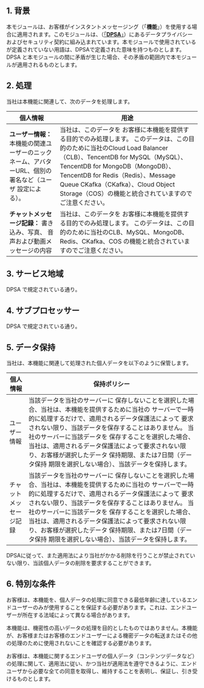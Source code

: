 
## 1\.  背景

本モジュールは、お客様がインスタントメッセージング（「**機能**」）を使用する場合に適用されます。このモジュールは、（[「**DPSA**」](https://intl.cloud.tencent.com/document/product/301/17347)）にあるデータプライバシーおよびセキュリティ契約に組み込まれています。本モジュールで使用されているが定義されていない用語は、DPSAで定義された意味を持つものとします。DPSA と本モジュールの間に矛盾が生じた場合、その矛盾の範囲内で本モジュールが適用されるものとします。

## 2\.  処理

当社は本機能に関連して、次のデータを処理します。

| **個人情報**                                     | **用途**                                                      |
| ------------------------------------------------------------ | ------------------------------------------------------------ |
| **ユーザー情報：** 本機能の関連ユーザーのニックネーム、アバターURL、個別の 署名など（ユーザ 設定による）。 | 当社は、このデータを お客様に本機能を提供する目的でのみ処理します。   このデータは、この目的のために当社のCloud Load Balancer（CLB）、TencentDB for  MySQL（MySQL）、TencentDB for MongoDB（MongoDB）、TencentDB for Redis（Redis）、Message  Queue CKafka（CKafka）、Cloud Object Storage（COS）の機能と統合されていますのでご注意ください。 |
| **チャットメッセージ記録：** 書き込み、写真、 音声および動画メッセージの内容 | 当社は、このデータを お客様に本機能を提供する目的でのみ処理します。   このデータは、この目的のために当社のCLB、MySQL、MongoDB、Redis、CKafka、COS の機能と統合されていますのでご注意ください。 |

## 3\.  サービス地域

DPSA で規定されている通り。

## 4\.  サブプロセッサー

DPSA で規定されている通り。

## 5\.  データ保持

当社は、本機能に関連して処理された個人データを以下のように保管します。

| **個人情報** | **保持ポリシー**                                         |
| ------------------------- | ------------------------------------------------------------ |
| ユーザー情報          | 当該データを当社のサーバーに 保存しないことを選択した場合、当社は、本機能を提供するために当社の サーバーで一時的に処理するだけで、適用されるデータ保護法によって 要求されない限り、当該データを保存することはありません。 当社のサーバーに当該データを 保存することを選択した場合、当社は、適用されるデータ保護法によって要求されない限り、お客様が選択したデータ 保持期限、または7日間（データ保持 期限を選択しない場合）、当該データを保持します。 |
| チャットメッセージ記録      | 当該データを当社のサーバーに 保存しないことを選択した場合、当社は、本機能を提供するために当社の サーバーで一時的に処理するだけで、適用されるデータ保護法によって 要求されない限り、当該データを保存することはありません。 当社のサーバーに当該データを 保存することを選択した場合、当社は、適用されるデータ保護法によって要求されない限り、お客様が選択したデータ 保持期限、または7日間（データ保持 期限を選択しない場合）、当該データを保持します。 |

DPSAに従って、また適用法により当社がかかる削除を行うことが禁止されていない限り、当該個人データの削除を要求することができます。

## 6\.  特別な条件

お客様は、本機能を、個人データの処理に同意できる最低年齢に達しているエンドユーザーのみが使用することを保証する必要があります。これは、エンドユーザーが所在する法域によって異なる場合があります。

本機能は、機密性の高いデータの処理を目的としたものではありません。本機能が、お客様またはお客様のエンドユーザーによる機密データの転送またはその他の処理のために使用されないことを確認する必要があります。

お客様は、本機能に関するエンドユーザの個人データ（コンテンツデータなど）の処理に関して、適用法に従い、かつ当社が適用法を遵守できるように、エンドユーザから必要な全ての同意を取得し、維持することを表明し、保証し、引き受けるものとします。 

